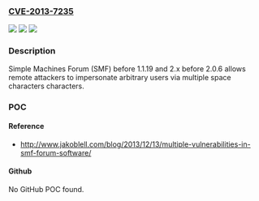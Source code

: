 ### [CVE-2013-7235](https://cve.mitre.org/cgi-bin/cvename.cgi?name=CVE-2013-7235)
![](https://img.shields.io/static/v1?label=Product&message=n%2Fa&color=blue)
![](https://img.shields.io/static/v1?label=Version&message=n%2Fa&color=blue)
![](https://img.shields.io/static/v1?label=Vulnerability&message=n%2Fa&color=brighgreen)

### Description

Simple Machines Forum (SMF) before 1.1.19 and 2.x before 2.0.6 allows remote attackers to impersonate arbitrary users via multiple space characters characters.

### POC

#### Reference
- http://www.jakoblell.com/blog/2013/12/13/multiple-vulnerabilities-in-smf-forum-software/

#### Github
No GitHub POC found.

